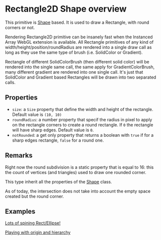 # Rectangle2D Shape overview

This primitive is [Shape](http://doc.babylonjs.com/extensions/Canvas2D_Shape2D) based. It is used to draw a Rectangle, with round corners or not.

Rendering Rectangle2D primitive can be insanely fast when the Instanced Array WebGL extension is available. All Rectangle primitives of any kind of width/height/position/roundRadius are rendered into a single draw call as long as they use the same type of brush (i.e. SolidColor or Gradient).

Rectangle of different SolidColorBrush (then different solid color) will be rendered into the single same call, the same apply for GradientColorBrush, many different gradient are rendered into one single call. It's just that SolidColor and Gradient based Rectangles will be drawn into two separated calls.

## Properties

 - `size`: a `Size` property that define the width and height of the rectangle. Default value is `(10, 10)`
 - `roundRadius`: a number property that specif the radius in pixel to apply on the rectangle corners to create a round rectangle. If `0` the rectangle will have sharp edges. Default value is `0`.
 - `notRounded`: a get only property that returns a boolean with `true` if for a sharp edges rectangle, `false` for a round one.

## Remarks

Right now the round subdivision is a static property that is equal to 16: this the count of vertices (and triangles) used to draw one rounded corner.

This type inherit all the properties of the [Shape](http://doc.babylonjs.com/extensions/Canvas2D_Shape2D) class.

As of today, the intersection does not take into account the empty space created but the round corner.

## Examples

[Lots of spining Rect/Ellipse!](https://www.babylonjs-playground.com/#OWCCR#8)

[Playing with origin and hierarchy](https://www.babylonjs-playground.com/#DEFP2#3)


